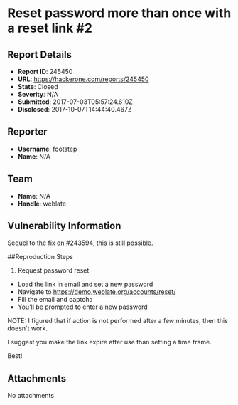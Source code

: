 # Reset password more than once with a reset link #2

## Report Details
- **Report ID**: 245450
- **URL**: https://hackerone.com/reports/245450
- **State**: Closed
- **Severity**: N/A
- **Submitted**: 2017-07-03T05:57:24.610Z
- **Disclosed**: 2017-10-07T14:44:40.467Z

## Reporter
- **Username**: footstep
- **Name**: N/A

## Team
- **Name**: N/A
- **Handle**: weblate

## Vulnerability Information
Sequel to the fix on #243594, this is still possible.

##Reproduction Steps
1. Request password reset
- Load the link in email and set a new password
- Navigate to https://demo.weblate.org/accounts/reset/
- Fill the email and captcha
- You'll be prompted to enter a new password

NOTE: I figured that if action is not performed after a few minutes, then this doesn't work. 

I suggest you make the link expire after use than setting a time frame.

Best!

## Attachments
No attachments
